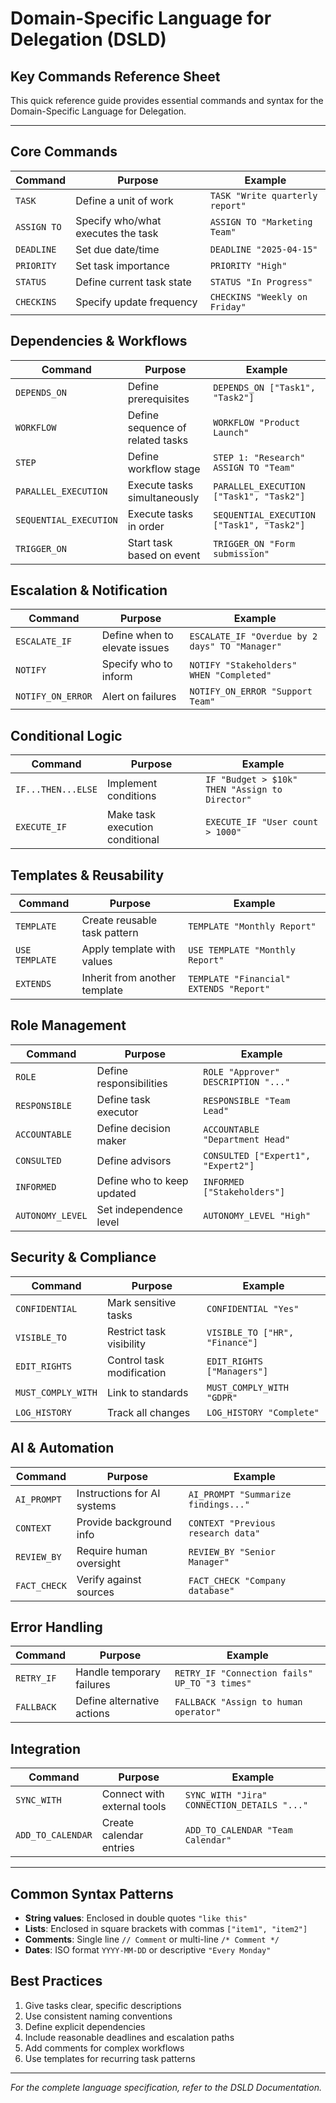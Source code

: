 # Domain-Specific Language for Delegation (DSLD)
## Key Commands Reference Sheet

This quick reference guide provides essential commands and syntax for the Domain-Specific Language for Delegation.

---

## Core Commands

| Command | Purpose | Example |
|---------|---------|---------|
| `TASK` | Define a unit of work | `TASK "Write quarterly report"` |
| `ASSIGN TO` | Specify who/what executes the task | `ASSIGN TO "Marketing Team"` |
| `DEADLINE` | Set due date/time | `DEADLINE "2025-04-15"` |
| `PRIORITY` | Set task importance | `PRIORITY "High"` |
| `STATUS` | Define current task state | `STATUS "In Progress"` |
| `CHECKINS` | Specify update frequency | `CHECKINS "Weekly on Friday"` |

## Dependencies & Workflows

| Command | Purpose | Example |
|---------|---------|---------|
| `DEPENDS_ON` | Define prerequisites | `DEPENDS_ON ["Task1", "Task2"]` |
| `WORKFLOW` | Define sequence of related tasks | `WORKFLOW "Product Launch"` |
| `STEP` | Define workflow stage | `STEP 1: "Research" ASSIGN TO "Team"` |
| `PARALLEL_EXECUTION` | Execute tasks simultaneously | `PARALLEL_EXECUTION ["Task1", "Task2"]` |
| `SEQUENTIAL_EXECUTION` | Execute tasks in order | `SEQUENTIAL_EXECUTION ["Task1", "Task2"]` |
| `TRIGGER_ON` | Start task based on event | `TRIGGER_ON "Form submission"` |

## Escalation & Notification

| Command | Purpose | Example |
|---------|---------|---------|
| `ESCALATE_IF` | Define when to elevate issues | `ESCALATE_IF "Overdue by 2 days" TO "Manager"` |
| `NOTIFY` | Specify who to inform | `NOTIFY "Stakeholders" WHEN "Completed"` |
| `NOTIFY_ON_ERROR` | Alert on failures | `NOTIFY_ON_ERROR "Support Team"` |

## Conditional Logic

| Command | Purpose | Example |
|---------|---------|---------|
| `IF...THEN...ELSE` | Implement conditions | `IF "Budget > $10k" THEN "Assign to Director"` |
| `EXECUTE_IF` | Make task execution conditional | `EXECUTE_IF "User count > 1000"` |

## Templates & Reusability

| Command | Purpose | Example |
|---------|---------|---------|
| `TEMPLATE` | Create reusable task pattern | `TEMPLATE "Monthly Report"` |
| `USE TEMPLATE` | Apply template with values | `USE TEMPLATE "Monthly Report"` |
| `EXTENDS` | Inherit from another template | `TEMPLATE "Financial" EXTENDS "Report"` |

## Role Management

| Command | Purpose | Example |
|---------|---------|---------|
| `ROLE` | Define responsibilities | `ROLE "Approver" DESCRIPTION "..."` |
| `RESPONSIBLE` | Define task executor | `RESPONSIBLE "Team Lead"` |
| `ACCOUNTABLE` | Define decision maker | `ACCOUNTABLE "Department Head"` |
| `CONSULTED` | Define advisors | `CONSULTED ["Expert1", "Expert2"]` |
| `INFORMED` | Define who to keep updated | `INFORMED ["Stakeholders"]` |
| `AUTONOMY_LEVEL` | Set independence level | `AUTONOMY_LEVEL "High"` |

## Security & Compliance

| Command | Purpose | Example |
|---------|---------|---------|
| `CONFIDENTIAL` | Mark sensitive tasks | `CONFIDENTIAL "Yes"` |
| `VISIBLE_TO` | Restrict task visibility | `VISIBLE_TO ["HR", "Finance"]` |
| `EDIT_RIGHTS` | Control task modification | `EDIT_RIGHTS ["Managers"]` |
| `MUST_COMPLY_WITH` | Link to standards | `MUST_COMPLY_WITH "GDPR"` |
| `LOG_HISTORY` | Track all changes | `LOG_HISTORY "Complete"` |

## AI & Automation

| Command | Purpose | Example |
|---------|---------|---------|
| `AI_PROMPT` | Instructions for AI systems | `AI_PROMPT "Summarize findings..."` |
| `CONTEXT` | Provide background info | `CONTEXT "Previous research data"` |
| `REVIEW_BY` | Require human oversight | `REVIEW_BY "Senior Manager"` |
| `FACT_CHECK` | Verify against sources | `FACT_CHECK "Company database"` |

## Error Handling

| Command | Purpose | Example |
|---------|---------|---------|
| `RETRY_IF` | Handle temporary failures | `RETRY_IF "Connection fails" UP_TO "3 times"` |
| `FALLBACK` | Define alternative actions | `FALLBACK "Assign to human operator"` |

## Integration

| Command | Purpose | Example |
|---------|---------|---------|
| `SYNC_WITH` | Connect with external tools | `SYNC_WITH "Jira" CONNECTION_DETAILS "..."` |
| `ADD_TO_CALENDAR` | Create calendar entries | `ADD_TO_CALENDAR "Team Calendar"` |

---

## Common Syntax Patterns

- **String values**: Enclosed in double quotes `"like this"`
- **Lists**: Enclosed in square brackets with commas `["item1", "item2"]`
- **Comments**: Single line `// Comment` or multi-line `/* Comment */`
- **Dates**: ISO format `YYYY-MM-DD` or descriptive `"Every Monday"`

## Best Practices

1. Give tasks clear, specific descriptions
2. Use consistent naming conventions
3. Define explicit dependencies
4. Include reasonable deadlines and escalation paths
5. Add comments for complex workflows
6. Use templates for recurring task patterns

---

*For the complete language specification, refer to the DSLD Documentation.*
